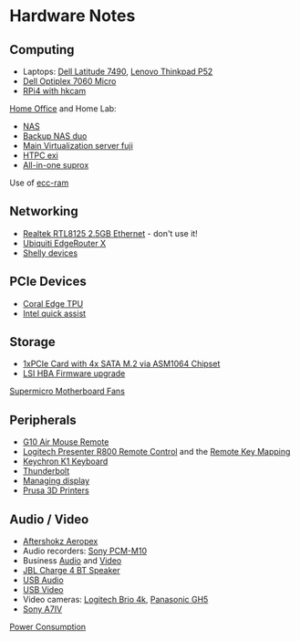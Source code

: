 # Hardware Notes

## Computing

* Laptops: [Dell Latitude 7490](dell/latitude-7490.html),
[Lenovo Thinkpad P52](lenovo/thinkpad-p52.html)
* [Dell Optiplex 7060 Micro](dell/optiplex7060micro.html)
* [RPi4 with hkcam](rpi4-hkcam.html)

[Home Office](/2021/01/01/home-office.html) and Home Lab:

* [NAS](nas/)
* [Backup NAS duo](duo/)
* [Main Virtualization server fuji](fuji/)
* [HTPC exi](exi/)
* [All-in-one suprox](suprox/)

Use of [ecc-ram](ecc-ram.html)

## Networking

* [Realtek RTL8125 2.5GB Ethernet](network-r8125.html) - don't use it!
* [Ubiquiti EdgeRouter X](ubiquiti.html)
* [Shelly devices](shelly/)

## PCIe Devices

* [Coral Edge TPU](coral.html)
* [Intel quick assist](intel-quick-assist.html)

## Storage

* [1xPCIe Card with 4x SATA M.2 via ASM1064 Chipset](1xPCIe-4xSATA-M.2.html)
* [LSI HBA Firmware upgrade](hba-lsi.html)

[Supermicro Motherboard Fans](supermicro-fan.html)

## Peripherals

* [G10 Air Mouse Remote](air-mouse-remote.html)
* [Logitech Presenter R800 Remote Control](logi/remote.html)
and the [Remote Key Mapping](logi/remote.html)
* [Keychron K1 Keyboard](keyboard.html)
* [Thunderbolt](thunderbolt.html)
* [Managing display](display.html)
* [Prusa 3D Printers](prusa.html)

## Audio / Video

* [Aftershokz Aeropex](aftershokz-aeropex.html)
* Audio recorders: [Sony PCM-M10](sony/sony-pcm-m10.html)
* Business [Audio](business-audio.html) and [Video](business-video.html)
* [JBL Charge 4 BT Speaker](jbl-charge-4.html)
* [USB Audio](usb-audio.html)
* [USB Video](usb-video.html)
* Video cameras: [Logitech Brio 4k](logi/brio.html),
[Panasonic GH5](panasonic-gh5.html)
* [Sony A7IV](sony/a7iv.html)

[Power Consumption](power.html)
